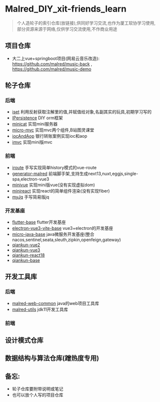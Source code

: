 # Malred_DIY_xit-friends_learn


> 个人造轮子的索引仓库(放链接),供同好学习交流,也作为厦工软协学习使用,部分资源来源于网络,仅供学习交流使用,不作商业用途  
   
   
   
## 项目仓库   

   - 大二上vue+springboot项目(网易云音乐改造): https://github.com/malred/music-back , https://github.com/malred/music-demo 
  
  
  
## 轮子仓库

   ### 后端
   
   - [iset](https://github.com/malred/myConstruct) 利用反射获取注解里的值,并赋值给对象,名副其实的玩具,初期学习写的 
   - [IPersistence](https://github.com/malred/IPersistence) DIY orm框架
   - [minicat](https://github.com/malred/minicat) 实现mini服务器
   - [micro-mvc](https://github.com/malred/micro-mvc) 实现mvc两个组件,B站图灵课堂
   - [iocAndAop](https://github.com/malred/iocAndAop) 银行转账案例实现ioc和aop
   - [imvc](https://github.com/malred/imvc) 实现mini版mvc
   

   
   ### 前端
   
   - [iroute](https://github.com/malred/iroute) 手写实现简单history模式的vue-route
   - [generator-malred](https://github.com/malred/generator-malred) 前端脚手架,支持生成next13,nuxt,eggjs,single-spa,electron-vue3
   - [minivue](https://github.com/malred/minivue) 实现mini版vue(没有实现虚拟dom)
   - [minireact](https://github.com/malred/mini-react) 实现react的简单组件渲染(没有实现fiber)
   - [myJq](https://github.com/malred/myJq) 手写简易版jq
   


   ### 开发基座
     
   - [flutter-base](https://github.com/malred/flutter_base) flutter开发基座
   - [electron-vue3-vite-base](https://github.com/malred/electron-vue3-vite-base) vue3+electron的开发基座
   - [micro-java-base](https://github.com/malred/micro-java-base) java微服务开发基座(整合nacos,sentinel,seata,sleuth,zipkin,openfeign,gateway)
   - [qiankun-vue2](https://gitee.com/malguy/qiankun-vue2) 
   - [qiankun-vue3](https://gitee.com/malguy/qiankun-vue3)
   - [qiankun-react18](https://gitee.com/malguy/qiankun-react18)
   - [qiankun-base](https://gitee.com/malguy/qiankun-base)
   
   
   
## 开发工具库

   ### 后端
   - [malred-web-common](https://github.com/malred/malred-web-common) java的web项目工具库
   - [malred-utils](https://github.com/malred/malred-utils) jdk11开发工具库
   
   
   
   ### 前端



## 设计模式仓库



## 数据结构与算法仓库(蹭热度专用)
   
   

## 备忘: 

 - 轮子仓库要附带说明或笔记
 - 也可以放个人写的项目仓库


